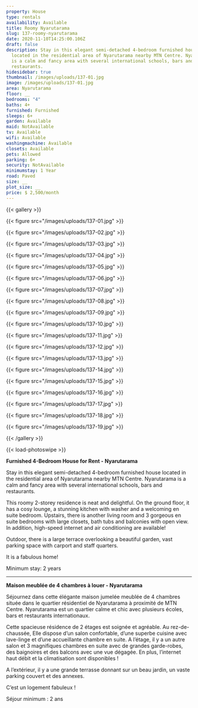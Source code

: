 ```yaml
---
property: House
type: rentals
availability: Available
title: Roomy Nyarutarama
slug: 137-roomy-nyarutarama
date: 2020-11-10T14:25:00.106Z
draft: false
description: Stay in this elegant semi-detached 4-bedroom furnished house
  located in the residential area of Nyarutarama nearby MTN Centre. Nyarutarama
  is a calm and fancy area with several international schools, bars and
  restaurants.
hidesidebar: true
thumbnail: /images/uploads/137-01.jpg
image: /images/uploads/137-01.jpg
area: Nyarutarama
floor: __
bedrooms: "4"
baths: 4+
furnished: Furnished
sleeps: 6+
garden: Available
maid: NotAvailable
tv: Available
wifi: Available
washingmachine: Available
closets: Available
pets: Allowed
parking: 6+
security: NotAvailable
minimumstay: 1 Year
road: Paved
size: __
plot_size: __
price: $ 2,500/month
---
```

{{< gallery >}}

{{< figure src="/images/uploads/137-01.jpg" >}}

{{< figure src="/images/uploads/137-02.jpg" >}}

{{< figure src="/images/uploads/137-03.jpg" >}}

{{< figure src="/images/uploads/137-04.jpg" >}}

{{< figure src="/images/uploads/137-05.jpg" >}}

{{< figure src="/images/uploads/137-06.jpg" >}}

{{< figure src="/images/uploads/137-07.jpg" >}}

{{< figure src="/images/uploads/137-08.jpg" >}}

{{< figure src="/images/uploads/137-09.jpg" >}}

{{< figure src="/images/uploads/137-10.jpg" >}}

{{< figure src="/images/uploads/137-11.jpg" >}}

{{< figure src="/images/uploads/137-12.jpg" >}}

{{< figure src="/images/uploads/137-13.jpg" >}}

{{< figure src="/images/uploads/137-14.jpg" >}}

{{< figure src="/images/uploads/137-15.jpg" >}}

{{< figure src="/images/uploads/137-16.jpg" >}}

{{< figure src="/images/uploads/137-17.jpg" >}}

{{< figure src="/images/uploads/137-18.jpg" >}}

{{< figure src="/images/uploads/137-19.jpg" >}}

{{< /gallery >}}

{{< load-photoswipe >}}

**Furnished 4-Bedroom House for Rent - Nyarutarama**

Stay in this elegant semi-detached 4-bedroom furnished house located in the residential area of Nyarutarama nearby MTN Centre. Nyarutarama is a calm and fancy area with several international schools, bars and restaurants.

This roomy 2-storey residence is neat and delightful. On the ground floor, it has a cosy lounge, a stunning kitchen with washer and a welcoming en suite bedroom. Upstairs, there is another living room and 3 gorgeous en suite bedrooms with large closets, bath tubs and balconies with open view. In addition, high-speed internet and air conditioning are available!

Outdoor, there is a large terrace overlooking a beautiful garden, vast parking space with carport and staff quarters.

It is a fabulous home!

Minimum stay: 2 years

- - -

**Maison meublée de 4 chambres à louer - Nyarutarama**

Séjournez dans cette élégante maison jumelée meublée de 4 chambres située dans le quartier résidentiel de Nyarutarama à proximité de MTN Centre. Nyarutarama est un quartier calme et chic avec plusieurs écoles, bars et restaurants internationaux.

Cette spacieuse résidence de 2 étages est soignée et agréable. Au rez-de-chaussée, Elle dispose d’un salon confortable, d’une superbe cuisine avec lave-linge et d’une accueillante chambre en suite. A l’étage, il y a un autre salon et 3 magnifiques chambres en suite avec de grandes garde-robes, des baignoires et des balcons avec une vue dégagée. En plus, l’internet haut débit et la climatisation sont disponibles !

A l’extérieur, il y a une grande terrasse donnant sur un beau jardin, un vaste parking couvert et des annexes.

C’est un logement fabuleux !

Séjour minimum : 2 ans